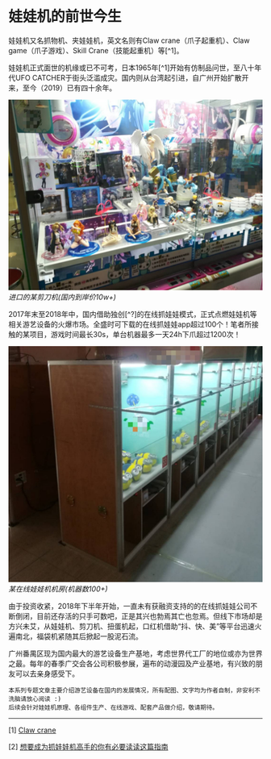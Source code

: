 # 娃娃机的前世今生

娃娃机又名抓物机、夹娃娃机，英文名则有Claw crane（爪子起重机）、Claw game（爪子游戏）、Skill Crane（技能起重机）等[^1]。

娃娃机正式面世的机缘或已不可考，日本1965年[^1]开始有仿制品问世，至八十年代UFO CATCHER于街头泛滥成灾。国内则从台湾起引进，自广州开始扩散开来，至今（2019）已有四十余年。

![进口的某剪刀机](/images/idea/wawa/aeacf4f040a495e9.jpg)
*进口的某剪刀机(国内到岸价10w+)*

2017年末至2018年中，国内借助独创[^?]的在线抓娃娃模式，正式点燃娃娃机等相关游艺设备的火爆市场。全盛时可下载的在线抓娃娃app超过100个！笔者所接触的某项目，游戏时间最长30s，单台机器最多一天24h下爪超过1200次！

![某在线娃娃机机房](/images/idea/wawa/d3bce9cbf7afe0a1.jpg)
*某在线娃娃机机房(机器数100+)*

由于投资收紧，2018年下半年开始，一直未有获融资支持的的在线抓娃娃公司不断倒闭，目前还存活的只手可数吧，正是其兴也勃焉其亡也忽焉。但线下市场却是方兴未艾，从娃娃机、剪刀机、扭蛋机起，口红机借助“抖、快、美”等平台迅速火遍南北，福袋机紧随其后掀起一股泥石流。

广州番禺区现为国内最大的游艺设备生产基地，考虑世界代工厂的地位或亦为世界之最。每年的春季广交会各公司积极参展，遍布的动漫园及产业基地，有兴致的朋友可以去亲身感受下。

```
本系列专题文章主要介绍游艺设备在国内的发展情况，所有配图、文字均为作者自制，非安利不洗脑请放心阅读 :) 
后续会针对娃娃机原理、各组件生产、在线游戏、配套产品做介绍，敬请期待。
```

-----------
[1] [Claw crane](https://en.wikipedia.org/wiki/Claw_crane)

[2] [想要成为抓娃娃机高手的你有必要读读这篇指南](http://www.vice.cn/read/a-brief-hitory-of-ufo-catcher)


